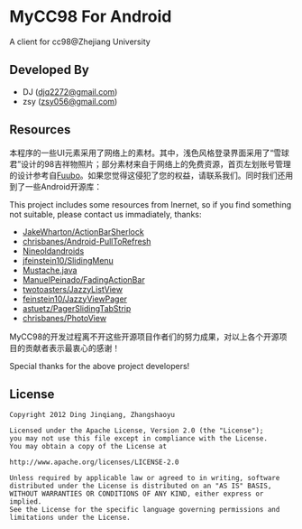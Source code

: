 MyCC98 For Android
===========
A client for cc98@Zhejiang University

Developed By
--------
* DJ (djq2272@gmail.com)
* zsy (zsy056@gmail.com)

Resources
-------
本程序的一些UI元素采用了网络上的素材。其中，浅色风格登录界面采用了“雪球君”设计的98吉祥物照片；部分素材来自于网络上的免费资源，首页左划账号管理的设计参考自[Fuubo][1]。如果您觉得这侵犯了您的权益，请联系我们。同时我们还用到了一些Android开源库：

This project includes some resources from Inernet, so if you find something not suitable, please contact us immadiately, thanks:

* [JakeWharton/ActionBarSherlock][2] 
* [chrisbanes/Android-PullToRefresh][3] 
* [Nineoldandroids][4]
* [jfeinstein10/SlidingMenu][5]
* [Mustache.java][6]
* [ManuelPeinado/FadingActionBar][7]
* [twotoasters/JazzyListView][8]
* [feinstein10/JazzyViewPager][9]
* [astuetz/PagerSlidingTabStrip][10]
* [chrisbanes/PhotoView][11]


MyCC98的开发过程离不开这些开源项目作者们的努力成果，对以上各个开源项目的贡献者表示最衷心的感谢！ 

Special thanks for the above project developers!				 				 

License
-------

    Copyright 2012 Ding Jinqiang, Zhangshaoyu
    
    Licensed under the Apache License, Version 2.0 (the "License");
    you may not use this file except in compliance with the License.
    You may obtain a copy of the License at
    
    http://www.apache.org/licenses/LICENSE-2.0
    
    Unless required by applicable law or agreed to in writing, software
    distributed under the License is distributed on an "AS IS" BASIS,
    WITHOUT WARRANTIES OR CONDITIONS OF ANY KIND, either express or implied.
    See the License for the specific language governing permissions and
    limitations under the License.
				 
[1]: http://www.fuubo.me
[2]: http://actionbarsherlock.com/
[3]: https://github.com/chrisbanes/Android-PullToRefresh
[4]: http://nineoldandroids.com/ 
[5]: https://github.com/jfeinstein10/SlidingMenu
[6]: https://github.com/spullara/mustache.java
[7]: https://github.com/ManuelPeinado/FadingActionBar
[8]: https://github.com/twotoasters/JazzyListView
[9]: https://github.com/jfeinstein10/JazzyViewPager
[10]: https://github.com/astuetz/PagerSlidingTabStrip
[11]: https://github.com/chrisbanes/PhotoView